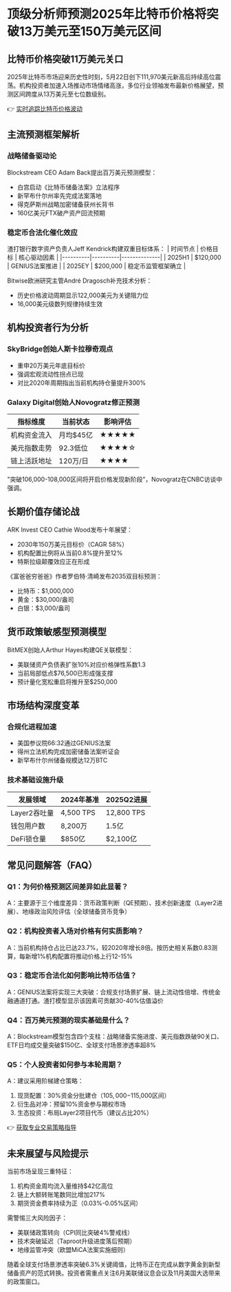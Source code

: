 # 顶级分析师预测2025年比特币价格将突破13万美元至150万美元区间

## 比特币价格突破11万美元关口
2025年比特币市场迎来历史性时刻，5月22日创下111,970美元新高后持续高位震荡。机构投资者加速入场推动市场情绪高涨，多位行业领袖发布最新价格展望，预测区间跨度从13万美元至七位数级别。

👉 [实时追踪比特币价格波动](https://bit.ly/okx_welcome)

## 主流预测框架解析
### 战略储备驱动论
Blockstream CEO Adam Back提出百万美元预测模型：
- 白宫启动《比特币储备法案》立法程序
- 新罕布什尔州率先完成法案落地
- 得克萨斯州战略加密储备获州长背书
- 160亿美元FTX破产资产回流预期

### 稳定币合法化催化效应
渣打银行数字资产负责人Jeff Kendrick构建双重目标体系：
| 时间节点 | 价格目标 | 核心驱动因素 |
|----------|----------|--------------|
| 2025H1   | $120,000 | GENIUS法案推进 |
| 2025EY   | $200,000 | 稳定币监管框架确立 |

Bitwise欧洲研究主管André Dragosch补充技术分析：
- 历史价格波动周期显示122,000美元为关键阻力位
- 16,000美元级数列规律持续生效

## 机构投资者行为分析
### SkyBridge创始人斯卡拉穆奇观点
- 重申20万美元年底目标价
- 强调宏观流动性拐点已现
- 对比2020年周期指出当前机构持仓量提升300%

### Galaxy Digital创始人Novogratz修正预测
| 指标维度 | 当前状态 | 影响评估 |
|----------|----------|----------|
| 机构资金流入 | 月均$45亿 | ★★★★★ |
| 美元指数走势 | 92.3低位 | ★★★★☆ |
| 链上活跃地址 | 120万/日 | ★★★★ |

"突破106,000-108,000区间将开启价格发现新阶段"，Novogratz在CNBC访谈中强调。

## 长期价值存储论战
ARK Invest CEO Cathie Wood发布十年展望：
- 2030年150万美元目标价（CAGR 58%）
- 机构配置比例将从当前0.8%提升至12%
- 特斯拉级颠覆效应正在形成

《富爸爸穷爸爸》作者罗伯特·清崎发布2035双目标预测：
- 比特币：$1,000,000
- 黄金：$30,000/盎司
- 白银：$3,000/盎司

## 货币政策敏感型预测模型
BitMEX创始人Arthur Hayes构建QE关联模型：
- 美联储资产负债表扩张10%对应价格弹性系数1.3
- 当前局部低点$76,500已形成强支撑
- 预计量化宽松重启将推升至$250,000

## 市场结构深度变革
### 合规化进程加速
- 美国参议院66:32通过GENIUS法案
- 得州立法机构完成加密储备法案听证会
- 新罕布什尔州储备规模达12万BTC

### 技术基础设施升级
| 发展领域 | 2024年基准 | 2025Q2进展 |
|----------|------------|------------|
| Layer2吞吐量 | 4,500 TPS  | 12,800 TPS |
| 钱包用户数 | 8,200万    | 1.5亿      |
| DeFi锁仓量 | $850亿     | $2,100亿   |

## 常见问题解答（FAQ）
### Q1：为何价格预测区间差异如此显著？
A：主要源于三个维度差异：货币政策判断（QE预期）、技术创新速度（Layer2进展）、地缘政治风险评估（全球储备货币竞争）

### Q2：机构投资者入场对价格有何实质影响？
A：当前机构持仓占比已达23.7%，较2020年增长8倍。按历史相关系数0.83测算，每新增1%机构配置将推动价格上行12-15%

### Q3：稳定币合法化如何影响比特币估值？
A：GENIUS法案将实现三大突破：合规支付场景扩展、链上流动性倍增、传统金融通道打通。渣打模型显示该因素可贡献30-40%估值溢价

### Q4：百万美元预测的现实基础是什么？
A：Blockstream模型包含四个支柱：战略储备实施进度、美元指数跌破90关口、ETF日均成交量突破$150亿、全球支付场景渗透率超8%

### Q5：个人投资者如何参与本轮周期？
A：建议采用阶梯建仓策略：
1. 现货配置：30%资金分批建仓（$105,000-$115,000区间）
2. 衍生品对冲：预留10%资金参与期权市场
3. 生态投资：布局Layer2项目代币（建议占比20%）

👉 [获取专业交易策略指导](https://bit.ly/okx_welcome)

## 未来展望与风险提示
当前市场呈现三重特征：
1. 机构资金周均流入量维持$42亿高位
2. 链上大额转账笔数同比增加217%
3. 期货资金费率持续为正（0.03%-0.05%区间）

需警惕三大风险因子：
- 美联储政策转向（CPI同比突破4%警戒线）
- 技术突破延迟（Taproot升级进度落后预期）
- 地缘监管冲突（欧盟MiCA法案实施细则）

随着全球支付场景渗透率突破6.3%关键阈值，比特币正在完成从数字黄金到新型储备资产的范式转换。投资者需重点关注6月美联储议息会议及11月美国大选带来的政策窗口。